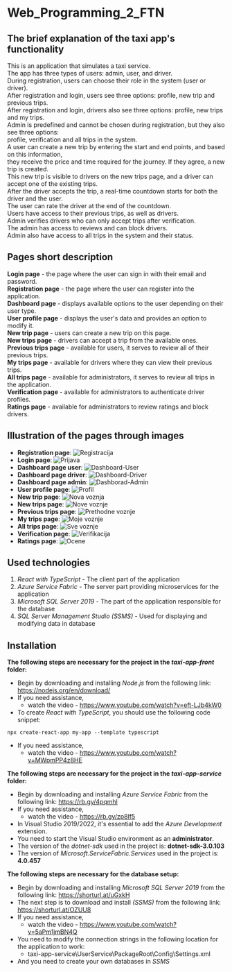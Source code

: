 # Web_Programming_2_FTN

## The brief explanation of the taxi app's functionality
This is an application that simulates a taxi service.<br/>
The app has three types of users: admin, user, and driver.<br/>
During registration, users can choose their role in the system (user or driver).<br/>
After registration and login, users see three options: profile, new trip and previous trips.<br/>
After registration and login, drivers also see three options: profile, new trips and my trips.<br/>
Admin is predefined and cannot be chosen during registration, but they also see three options:<br/>
profile, verification and all trips in the system.<br/>
A user can create a new trip by entering the start and end points, and based on this information,<br/>
they receive the price and time required for the journey. If they agree, a new trip is created.<br/>
This new trip is visible to drivers on the new trips page, and a driver can accept one of the existing trips.<br/>
After the driver accepts the trip, a real-time countdown starts for both the driver and the user.<br/>
The user can rate the driver at the end of the countdown.<br/>
Users have access to their previous trips, as well as drivers.<br/>
Admin verifies drivers who can only accept trips after verification.<br/>
The admin has access to reviews and can block drivers.<br/>
Admin also have access to all trips in the system and their status.

## Pages short description
**Login page** - the page where the user can sign in with their email and password.<br/>
**Registration page** - the page where the user can register into the application.<br/>
**Dashboard page** - displays available options to the user depending on their user type.<br/>
**User profile page** - displays the user's data and provides an option to modify it.<br/>
**New trip page** - users can create a new trip on this page.<br/>
**New trips page** - drivers can accept a trip from the available ones.<br/>
**Previous trips page** - available for users, it serves to review all of their previous trips.<br/>
**My trips page** - available for drivers where they can view their previous trips.<br/>
**All trips page** - available for administrators, it serves to review all trips in the application.<br/>
**Verification page** - available for administrators to authenticate driver profiles.<br/>
**Ratings page** - available for administrators to review ratings and block drivers.

## Illustration of the pages through images
* **Registration page**:
![Registracija](https://github.com/TojzanKristian/Web_Programming_2_FTN/assets/116062572/c98069f7-a5e4-4644-887f-9e76a4aebb9f)
* **Login page**:
![Prijava](https://github.com/TojzanKristian/Web_Programming_2_FTN/assets/116062572/482d421d-f97a-49dc-be5f-cdc5b0d790c1)
* **Dashboard page user**:
![Dashboard-User](https://github.com/TojzanKristian/Web_Programming_2_FTN/assets/116062572/04f10db0-7f04-4cfb-9440-309f267e682f)
* **Dashboard page driver**:
![Dashboard-Driver](https://github.com/TojzanKristian/Web_Programming_2_FTN/assets/116062572/6e026d5c-9bae-42a5-a044-e54f8497c035)
* **Dashboard page admin**:
![Dashborad-Admin](https://github.com/TojzanKristian/Web_Programming_2_FTN/assets/116062572/ab4cb157-0703-4b2e-ab33-6aacc041cdfc)
* **User profile page**:
![Profil](https://github.com/TojzanKristian/Web_Programming_2_FTN/assets/116062572/57690d8b-afed-4d69-a296-5d796cdc0238)
* **New trip page**:
![Nova voznja](https://github.com/TojzanKristian/Web_Programming_2_FTN/assets/116062572/50989aa9-1c18-49d8-bae8-04c82b452086)
* **New trips page**:
![Nove voznje](https://github.com/TojzanKristian/Web_Programming_2_FTN/assets/116062572/2bdf6d54-dd90-4bf8-8597-1af5b4cbaefb)
* **Previous trips page**:
![Prethodne voznje](https://github.com/TojzanKristian/Web_Programming_2_FTN/assets/116062572/72a78a7f-62c0-41a5-8616-cd60fb767212)
* **My trips page**:
![Moje voznje](https://github.com/TojzanKristian/Web_Programming_2_FTN/assets/116062572/d4e97020-4cf8-4f18-aa14-bd06a7bc0a1d)
* **All trips page**:
![Sve voznje](https://github.com/TojzanKristian/Web_Programming_2_FTN/assets/116062572/0bad47c5-5af2-4759-8363-b48e96dd5da8)
* **Verification page**:
![Verifikacija](https://github.com/TojzanKristian/Web_Programming_2_FTN/assets/116062572/cc6df54c-dbfc-42c6-963d-598b028acafb)
* **Ratings page**:
![Ocene](https://github.com/TojzanKristian/Web_Programming_2_FTN/assets/116062572/aa99378c-3f69-4454-a80c-464130968abb)

## Used technologies
1. _React with TypeScript_ - The client part of the application
2. _Azure Service Fabric_ - The server part providing microservices for the application
3. _Microsoft SQL Server 2019_ - The part of the application responsible for the database
4. _SQL Server Management Studio (SSMS)_ - Used for displaying and modifying data in database

## Installation
**The following steps are necessary for the project in the _taxi-app-front_ folder:**
* Begin by downloading and installing _Node.js_ from the following link: https://nodejs.org/en/download/
* If you need assistance,
    * watch the video - https://www.youtube.com/watch?v=eft-LJb4kW0
* To create _React with TypeScript_, you should use the following code snippet:
```
npx create-react-app my-app --template typescript
```
* If you need assistance,
    * watch the video - https://www.youtube.com/watch?v=MWpmPP4z8HE

**The following steps are necessary for the project in the _taxi-app-service_ folder:**
* Begin by downloading and installing _Azure Service Fabric_ from the following link: https://rb.gy/4pqmhl
* If you need assistance,
    * watch the video - https://rb.gy/zp8lf5
* In Visual Studio 2019/2022, it's essential to add the _Azure Development_ extension.
* You need to start the Visual Studio environment as an **administrator**.
* The version of the _dotnet-sdk_ used in the project is: **dotnet-sdk-3.0.103**
* The version of _Microsoft.ServiceFabric.Services_ used in the project is: **4.0.457**

**The following steps are necessary for the database setup:**
* Begin by downloading and installing _Microsoft SQL Server 2019_ from the following link: https://shorturl.at/uGxkH
* The next step is to download and install _(SSMS)_ from the following link: https://shorturl.at/OZUU8
* If you need assistance,
    * watch the video - https://www.youtube.com/watch?v=5aPm1jmBN4Q
* You need to modify the connection strings in the following location for the application to work:
    * taxi-app-service\UserService\PackageRoot\Config\Settings.xml
* And you need to create your own databases in _SSMS_